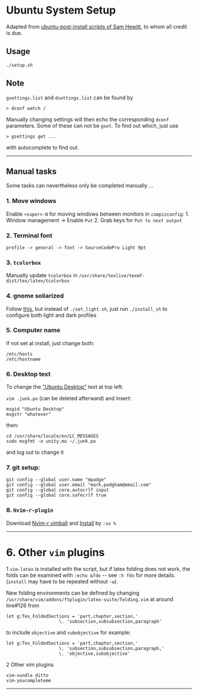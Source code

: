 Ubuntu System Setup
===========================

Adapted from 
[ubuntu-post-install scripts of Sam Hewitt](https://github.com/snwh/ubuntu-post-install), to whom all credit is due.

## Usage

```
./setup.sh
```


## Note

`gsettings.list` and `dsettings.list` can be found by
```
> dconf watch /
```
Manually changing settings will then echo the corresponding `dconf` parameters.
Some of these can not be `gset`. To find out which, just use
```
> gsettings get ...
```
with autocomplete to find out.

------

## Manual tasks

Some tasks can nevertheless only be completed manually ... 

### 1. Move windows

Enable `<super>-N` for moving windows between monitors in `compizconfig`:
    1.  Window management -> Enable `Put`
    2. Grab keys for `Put to next output`

### 2. Terminal font

```
profile -> general -> font -> SourceCodePro Light 9pt
```

### 3. `tcolorbox`

Manually update `tcolorbox` in `/usr/share/texlive/texmf-dist/tex/latex/tcolorbox`


### 4. gnome soliarized

Follow [this](https://gist.github.com/gmodarelli/5942850), but instead of
`./set_light.sh`, just run `./install_sh` to configure both light and dark
profiles

### 5. Computer name

If not set at install, just change both:
```
/etc/hosts
/etc/hostname
```

### 6. Desktop text

To change the 
["Ubuntu Desktop"](http://askubuntu.com/questions/140742/how-do-i-change-the-desktop-name-on-the-unity-panel) 
text at top left:

`vim .junk.po` (can be deleted afterward) and insert:
```
msgid "Ubuntu Desktop"
msgstr "whatever"
```
then:
```
cd /usr/share/locale/en/LC_MESSAGES
sudo msgfmt -o unity.mo ~/.junk.po
```
and log out to change it



### 7. git setup:

```
git config --global user.name "mpadge"
git config --global user.email "mark.padgham@email.com"
git config --global core.autocrlf input
git config --global core.safecrlf true
```

### 8. `Nvim-r-plugin`

Download [Nvim-r vimball](http://www.vim.org/scripts/script.php?script_id=2628)
and [Install](https://github.com/jalvesaq/Nvim-R)  by `:so %` 



------



# <a name="6-other-vim"></a>6. Other `vim` plugins


1 `vim-latex` is installed with the script, but if latex folding does not work,
the folds can be examined with `:echo &fdo` -- see `:h fdo` for more details.
(`install` may have to be repeated without `-w`).

New folding environments can be defined by changing
`/usr/share/vim/addons/ftplugin/latex-suite/folding.vim` at around line#126 from

    let g:Tex_FoldedSections = 'part,chapter,section,'
                        \. 'subsection,subsubsection,paragraph'

to include `objective` and `subobjective` for example:

    let g:Tex_FoldedSections = 'part,chapter,section,'
                        \. 'subsection,subsubsection,paragraph,'
                        \. 'objective,subobjective'


2 Other vim plugins

    vim-vundle ditto
    vim-youcompleteme

-------



<!---
Other interesting / useful packages:

```
ardesia
lm-sensors
openlogos font
varishapes font
martin vogel's symbols font
poky font
stylebats font
apache2 # web server needed for routino
libjson-pp-perl # also for routino
tcl-dev # only for the R adehabitat package
tk-dev # ditto - maybe tcl-dev is not actually needed?
routino
pyparsing
```
image processing
```
rawtherapee
rawstudio
darktable
```

--->
